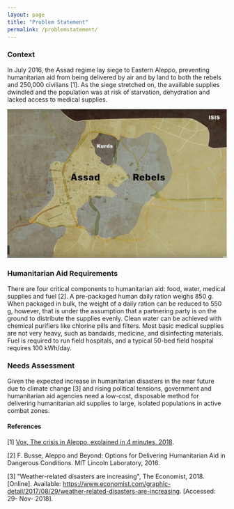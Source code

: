 ```yaml
---
layout: page
title: "Problem Statement"
permalink: /problemstatement/
---
```

### Context
In July 2016, the Assad regime lay siege to Eastern Aleppo, preventing humanitarian aid from being delivered by air and by land to both the rebels and 250,000 civilians [1]. As the siege stretched on, the available supplies dwindled and the population was at risk of starvation, dehydration and lacked access to medical supplies.

![Aleppo Map](/assets/PDP_Syria.jpg)

### Humanitarian Aid Requirements
There are four critical components to humanitarian aid: food, water, medical supplies and fuel [2]. A pre-packaged human daily ration weighs 850 g. When packaged in bulk, the weight of a daily ration can be reduced to 550 g, however, that is under the assumption that a partnering party is on the ground to distribute the supplies evenly. Clean water can be achieved with chemical purifiers like chlorine pills and filters. Most basic medical supplies are not very heavy, such as bandaids, medicine, and disinfecting materials. Fuel is required to run field hospitals, and a typical 50-bed field hospital requires 100 kWh/day.

### Needs Assessment
Given the expected increase in humanitarian disasters in the near future due to climate change [3] and rising political tensions, government and humanitarian aid agencies need a low-cost, disposable method for delivering humanitarian aid supplies to large, isolated populations in active combat zones.

#### References

[1] [Vox, The crisis in Aleppo, explained in 4 minutes. 2018](https://www.youtube.com/watch?v=HsXi6MtyrIU).

[2] F. Busse, Aleppo and Beyond: Options for Delivering Humanitarian Aid in Dangerous Conditions. MIT Lincoln Laboratory, 2016.

[3] "Weather-related disasters are increasing", The Economist, 2018. [Online]. Available: https://www.economist.com/graphic-detail/2017/08/29/weather-related-disasters-are-increasing. [Accessed: 29- Nov- 2018].

